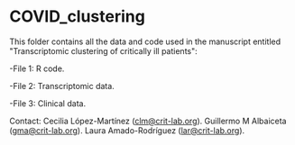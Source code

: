 # COVID_clustering
This folder contains all the data and code used in the manuscript entitled "Transcriptomic clustering of critically ill patients":

-File 1: R code.

-File 2: Transcriptomic data.

-File 3: Clinical data.

Contact: 
Cecilia López-Martínez (clm@crit-lab.org).
Guillermo M Albaiceta (gma@crit-lab.org).
Laura Amado-Rodríguez (lar@crit-lab.org).
